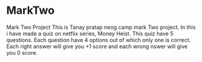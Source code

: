 # MarkTwo
Mark Two Project
This is Tanay pratap neog camp mark Two project.
In this i have made a quiz on  netflix series, Money Heist.
This quiz have 5 questions. Each question have 4 options out of which only one is correct.
Each right answer will give you +1 score and each wrong nswer will give you 0 score.
